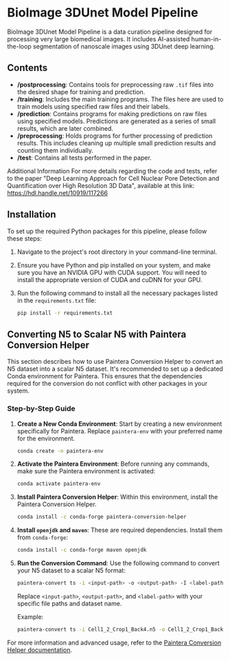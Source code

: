 # BioImage 3DUnet Model Pipeline

BioImage 3DUnet Model Pipeline is a data curation pipeline designed for processing very large biomedical images. It includes AI-assisted human-in-the-loop segmentation of nanoscale images using 3DUnet deep learning.

## Contents

- **/postprocessing**: Contains tools for preprocessing raw `.tif` files into the desired shape for training and prediction.
- **/training**: Includes the main training programs. The files here are used to train models using specified raw files and their labels.
- **/prediction**: Contains programs for making predictions on raw files using specified models. Predictions are generated as a series of small results, which are later combined.
- **/preprocessing**: Holds programs for further processing of prediction results. This includes cleaning up multiple small prediction results and counting them individually.
- **/test**: Contains all tests performed in the paper.

Additional Information
For more details regarding the code and tests, refer to the paper "Deep Learning Approach for Cell Nuclear Pore Detection and Quantification over High Resolution 3D Data", available at this link: https://hdl.handle.net/10919/117266

## Installation

To set up the required Python packages for this pipeline, please follow these steps:

1. Navigate to the project's root directory in your command-line terminal.

2. Ensure you have Python and pip installed on your system, and make sure you have an NVIDIA GPU with CUDA support. You will need to install the appropriate version of CUDA and cuDNN for your GPU.

3. Run the following command to install all the necessary packages listed in the `requirements.txt` file:

   ```bash
   pip install -r requirements.txt


## Converting N5 to Scalar N5 with Paintera Conversion Helper

This section describes how to use Paintera Conversion Helper to convert an N5 dataset into a scalar N5 dataset. It's recommended to set up a dedicated Conda environment for Paintera. This ensures that the dependencies required for the conversion do not conflict with other packages in your system.

### Step-by-Step Guide

1. **Create a New Conda Environment**: Start by creating a new environment specifically for Paintera. Replace `paintera-env` with your preferred name for the environment.
   ```bash
   conda create -n paintera-env
   ```

2. **Activate the Paintera Environment**: Before running any commands, make sure the Paintera environment is activated:
   ```bash
   conda activate paintera-env
   ```

3. **Install Paintera Conversion Helper**: Within this environment, install the Paintera Conversion Helper.
   ```bash
   conda install -c conda-forge paintera-conversion-helper
   ```

4. **Install `openjdk` and `maven`**: These are required dependencies. Install them from `conda-forge`:
   ```bash
   conda install -c conda-forge maven openjdk
   ```

5. **Run the Conversion Command**: Use the following command to convert your N5 dataset to a scalar N5 format:
   ```bash
   paintera-convert ts -i <input-path> -o <output-path> -I <label-path>
   ```
   Replace `<input-path>`, `<output-path>`, and `<label-path>` with your specific file paths and dataset name.

   Example:
   ```bash
   paintera-convert ts -i Cell1_2_Crop1_Back4.n5 -o Cell1_2_Crop1_Back4_scalar.n5 -I Labels/NuclearPore
   ```

For more information and advanced usage, refer to the [Paintera Conversion Helper documentation](https://github.com/saalfeldlab/paintera-conversion-helper).
